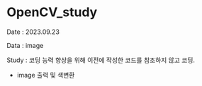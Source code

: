 # OpenCV_study
Date : 2023.09.23

Data : image

Study : 코딩 능력 향상을 위해 이전에 작성한 코드를 참조하지 않고 코딩.

- image 출력 및 색변환

